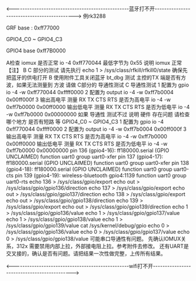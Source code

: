 

<-------------------------------------------------蓝牙打不开-------------------------------------------->
例rk3288

GRF base : 0xff77000

GPIO4_C0 ~ GPIO4_C3

GPIO4 base 0xff7B0000

A检查 iomux 是否正常
io -4  0xff770044
最低字节为 0x55 说明 iomux 正常
【注】 B C 部分的测试 请先执行 echo 1 > /sys/class/rfkill/rfkill0/state 确保先把蓝牙的供电打开
B 使用附件工具关闭蓝牙 bt_dbg 测试 主控的TX 端是否有方波，如果无法测量到 方波 请做 C部分的 导通性测试
C 导通性测试
1 配置为 gpio
io -4  -w 0xff770044 0xffff0000
2 配置为 output
io -4 -w 0xff7b0004 0x00ff000f
3 输出高电平 测量 RX TX CTS RTS 是否为高电平
io -4 -w 0xff7b0000 0x00ff0000
输出低电平 测量 RX TX CTS RTS 是否为低电平
io -4 -w 0xff7b0000 0x00000000
如果 导通性 测试不过 说明 硬件 存在问题 请检查哪个地方 是否有短路 等
GPIO4_C0 ~ GPIO4_C3
1 配置为 gpio
io -4 0xff770044 0xffff0000
2 配置为 output
io -4 -w 0xff7b0004 0x00ff000f
3 输出高电平 测量 RX TX CTS RTS 是否为高电平
io -4 -w 0xff7b0000 0x00ff0000
输出低电平 测量 RX TX CTS RTS 是否为低电平
io -4 -w 0xff7b0000 0x00000000
pin 136 (gpio4-16): ff180000.serial (GPIO UNCLAIMED) function uart0 group uart0-xfer
pin 137 (gpio4-17): ff180000.serial (GPIO UNCLAIMED) function uart0 group uart0-xfer
pin 138 (gpio4-18): ff180000.serial (GPIO UNCLAIMED) function uart0 group uart0-cts
pin 139 (gpio4-19): wireless-bluetooth gpio4:1139 function uart0 group uart0-rts
echo 136 > /sys/class/gpio/export
echo out > /sys/class/gpio/gpio136/direction
echo 137 > /sys/class/gpio/export
echo out > /sys/class/gpio/gpio137/direction
echo 138 > /sys/class/gpio/export
echo out > /sys/class/gpio/gpio138/direction
echo 139 > /sys/class/gpio/export
echo out > /sys/class/gpio/gpio139/direction
echo 1 > /sys/class/gpio/gpio136/value
echo 1 > /sys/class/gpio/gpio137/value
echo 1 > /sys/class/gpio/gpio138/value
echo 1 > /sys/class/gpio/gpio139/value
cat /sys/kernel/debug/gpio
echo 0 > /sys/class/gpio/gpio136/value
echo 0 > /sys/class/gpio/gpio137/value
echo 0 > /sys/class/gpio/gpio138/value
可能串口导通性有问题。
先确认IOMUX关系，312x 需要禁用内部上拉，外部接电阻上拉。参考附件去修改。
还有UART是交叉接的，确认是否有问题。请把结果一次性做完整，上传所有结果。

<-------------------------------------------------wifi打不开-------------------------------------------->

